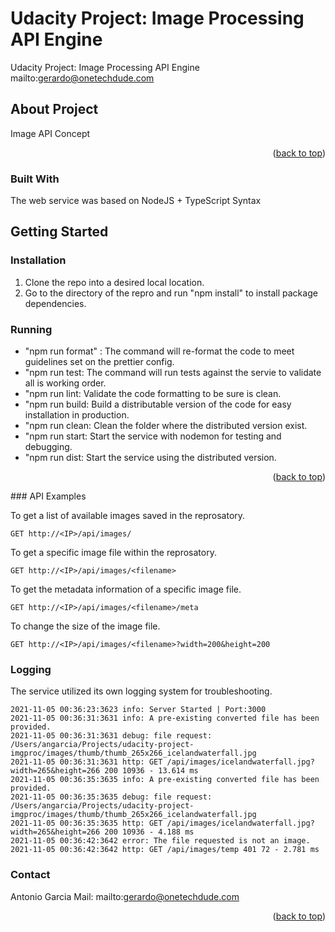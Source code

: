 # Udacity Project: Image Processing API Engine
Udacity Project: Image Processing API Engine
mailto:gerardo@onetechdude.com

<div id="top"></div>

## About Project

Image API Concept

<p align="right">(<a href="#top">back to top</a>)</p>

### Built With

The web service was based on NodeJS + TypeScript Syntax

## Getting Started

### Installation
1. Clone the repo into a desired local location.
2. Go to the directory of the repro and run "npm install" to install package dependencies.

 ### Running
- "npm run format" : The command will re-format the code to meet guidelines set on the prettier config.
- "npm run test: The command will run tests against the servie to validate all is working order.
- "npm run lint: Validate the code formatting to be sure is clean.
- "npm run build: Build a distributable version of the code for easy installation in production.
- "npm run clean: Clean the folder where the distributed version exist.
- "npm run start: Start the service with nodemon for testing and debugging.
- "npm run dist: Start the service using the distributed version.

<p align="right">(<a href="#top">back to top</a>)</p>
### API Examples

To get a list of available images saved in the reprosatory.
```
GET http://<IP>/api/images/
```

To get a specific image file within the reprosatory.
```
GET http://<IP>/api/images/<filename>
```

To get the metadata information of a specific image file.
```
GET http://<IP>/api/images/<filename>/meta
```

To change the size of the image file.
```
GET http://<IP>/api/images/<filename>?width=200&height=200
```

### Logging
The service utilized its own logging system for troubleshooting.
```
2021-11-05 00:36:23:3623 info: Server Started | Port:3000
2021-11-05 00:36:31:3631 info: A pre-existing converted file has been provided.
2021-11-05 00:36:31:3631 debug: file request: /Users/angarcia/Projects/udacity-project-imgproc/images/thumb/thumb_265x266_icelandwaterfall.jpg
2021-11-05 00:36:31:3631 http: GET /api/images/icelandwaterfall.jpg?width=265&height=266 200 10936 - 13.614 ms
2021-11-05 00:36:35:3635 info: A pre-existing converted file has been provided.
2021-11-05 00:36:35:3635 debug: file request: /Users/angarcia/Projects/udacity-project-imgproc/images/thumb/thumb_265x266_icelandwaterfall.jpg
2021-11-05 00:36:35:3635 http: GET /api/images/icelandwaterfall.jpg?width=265&height=266 200 10936 - 4.188 ms
2021-11-05 00:36:42:3642 error: The file requested is not an image.
2021-11-05 00:36:42:3642 http: GET /api/images/temp 401 72 - 2.781 ms

```

### Contact

Antonio Garcia
Mail: mailto:gerardo@onetechdude.com

<p align="right">(<a href="#top">back to top</a>)</p>
